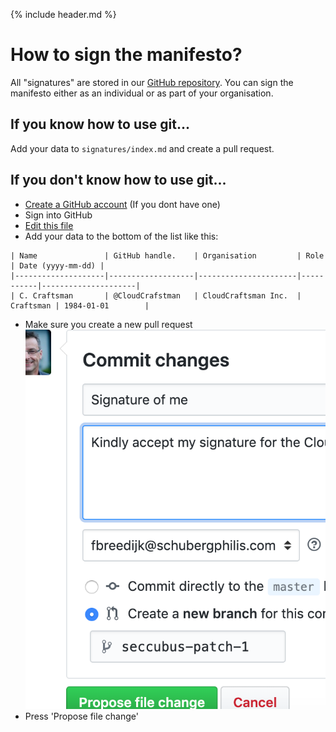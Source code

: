{% include header.md %}

How to sign the manifesto?
===
All "signatures" are stored in our [GitHub repository](https://github.com/seccubus/CloudCraftsmenship/signatures). You can sign the manifesto either as an individual or as part of your organisation.

If you know how to use git...
---
Add your data to `signatures/index.md` and create a pull request.

If you don't know how to use git...
---
* [Create a GitHub account](https://www.wikihow.com/Create-an-Account-on-GitHub) (If you dont have one)
* Sign into GitHub
* [Edit this file](https://github.com/seccubus/CloudCraftsmenship/edit/master/signatures/index.md)
* Add your data to the bottom of the list like this:

```
| Name               | GitHub handle.    | Organisation         | Role      | Date (yyyy-mm-dd) |
|--------------------|-------------------|----------------------|-----------|---------------------|
| C. Craftsman       | @CloudCrafstman   | CloudCraftsman Inc.  | Craftsman | 1984-01-01        |
```
* Make sure you create a new pull request
![Pull request settings](../images/pull.png)
* Press 'Propose file change'


